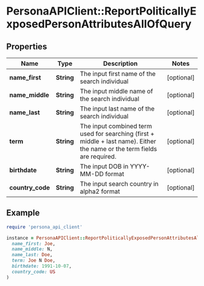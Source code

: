 # PersonaAPIClient::ReportPoliticallyExposedPersonAttributesAllOfQuery

## Properties

| Name | Type | Description | Notes |
| ---- | ---- | ----------- | ----- |
| **name_first** | **String** | The input first name of the search individual | [optional] |
| **name_middle** | **String** | The input middle name of the search individual | [optional] |
| **name_last** | **String** | The input last name of the search individual | [optional] |
| **term** | **String** | The input combined term used for searching (first + middle + last name). Either the name or the term fields are required. | [optional] |
| **birthdate** | **String** | The input DOB in YYYY-MM-DD format | [optional] |
| **country_code** | **String** | The input search country in alpha2 format | [optional] |

## Example

```ruby
require 'persona_api_client'

instance = PersonaAPIClient::ReportPoliticallyExposedPersonAttributesAllOfQuery.new(
  name_first: Joe,
  name_middle: N,
  name_last: Doe,
  term: Joe N Doe,
  birthdate: 1991-10-07,
  country_code: US
)
```

